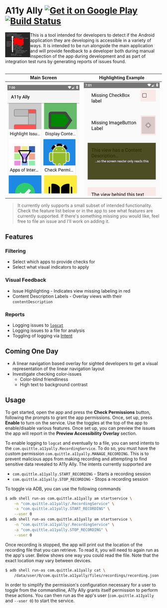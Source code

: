 # A11y Ally [<img alt="Get it on Google Play" src="https://play.google.com/intl/en_gb/badges/images/generic/en_badge_web_generic.png" height="50px" align="top" />](https://play.google.com/apps/testing/com.quittle.a11yally) [![Build Status](https://travis-ci.org/quittle/a11y-ally.svg?branch=master)](https://travis-ci.org/quittle/a11y-ally)

<img align="left" src="src/main/custom-res/icon.svg" alt="Logo" height="80px" />
This is a tool intended for developers to detect if the Android application they are developing is
accessible in a variety of ways. It is intended to be run alongside the main application and will
provide feedback to a developer both during manual inspection of the app during development and as
part of integration test runs by generating reports of issues found.

<br />
<br />

| Main Screen | Highlighting Example |
| --- | --- |
| ![](src/main/play/listings/en-US/graphics/phone-screenshots/main.png) | ![](src/main/play/listings/en-US/graphics/phone-screenshots/example.png) |

> It currently only supports a small subset of intended functionality. Check the feature list below
or in the app to see what features are currently supported. If there's something missing you would
like, feel free to file an issue and I'll work on adding it.

## Features

### Filtering
* Select which apps to provide checks for
* Select what visual indicators to apply

### Visual Feedback
* Issue Highlighting - Indicates view missing labeling in red
* Content Description Labels - Overlay views with their `contentDescription`

### Reports
* Logging issues to [`logcat`](https://developer.android.com/studio/command-line/logcat)
* Logging issues to a file for analysis
* Toggling of logging via [Intent](https://developer.android.com/guide/components/intents-filters)

## Coming One Day
* A linear navigation based overlay for sighted developers to get a visual representation of the
  linear navigation layout
* Investigate checking color-issues
  * Color-blind friendliness
  * High text to background contrast

## Usage

To get started, open the app and press the **Check Permissions** button, following the prompts to
grant the app permissions. Once, set up, press **Enable** to turn on the service. Use the toggles at
the top of the app to enable/disable various features. Once set up, you can preview the issues the
app will report in the **Preview Accessibility Overlay** section.

To enable logging to `logcat` and eventually to a file, you can send intents to the
`com.quittle.a11yally.RecordingService`. To do so, you must have the custom permission
`com.quittle.a11yally.MANAGE_RECORDING`. This is to prevent malicious apps from making recording and
attempting to find sensitive data revealed to A11y Ally. The intents currently supported are

* `com.quittle.a11yally.START_RECORDING` - Starts a recording session
* `com.quittle.a11yally.STOP_RECORDING` - Stops a recording session

To toggle via ADB, you can use the following commands

```sh
$ adb shell run-as com.quittle.a11yally am startservice \
    -n "com.quittle.a11yally/.RecordingService" \
    -a "com.quittle.a11yally.START_RECORDING" \
    --user 0
$ adb shell run-as com.quittle.a11yally am startservice \
    -n "com.quittle.a11yally/.RecordingService" \
    -a "com.quittle.a11yally.STOP_RECORDING" \
    --user 0
```

Once recording is stopped, the app will print out the location of the recording file that you can
retrieve. To read it, you will need to again run as the app's user. Below shows one way you could
read the file. Note that the exact location may vary between devices.

```sh
$ adb shell run-as com.quittle.a11yally cat \
    /data/user/0/com.quittle.a11yally/files/recordings/recording.json
```

In order to simplify the permission's configuration necessary for a user to toggle from the
commandline, A11y Ally grants itself permission to perform these actions. You can then run as the
app's user (`com.quittle.a11yally` and `--user 0`) to start the service.
